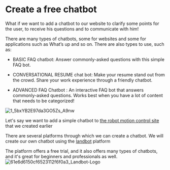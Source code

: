 # Create a free chatbot

What if we want to add a chatbot to our website to clarify some points for the user, to receive his questions and to communicate with him!

There are many types of chatbots, some for websites and some for applications such as What’s up and so on.
There are also types to use, such as:
- BASIC FAQ chatbot:
Answer commonly-asked questions with this simple FAQ bot.

- CONVERSATIONAL RESUME chat bot:
Make your resume stand out from the crowd. Share your work experience through a friendly chatbot.

- ADVANCED FAQ Chatbot :
An interactive FAQ bot that answers commonly-asked questions. Works best when you have a lot of content that needs to be categorized!

![1_5bxYB2E97da3GO5Zs_A9nw](https://user-images.githubusercontent.com/60073836/184495204-237c95a5-6f2c-41dd-84d9-77a1f176c2ee.png)

Let's say we want to add a simple chatbot to [the robot motion control site](https://github.com/alaserimaha/Control-the-robot-using-the-buttons) that we created earlier

There are several platforms through which we can create a chatbot.
We will create our own chatbot using the [landbot](https://landbot.io/) platform

The platform offers a free trial, and it also offers many types of chatbots, and it's great for beginners and professionals as well.
![61e6d6150cf6523112f6f0a3_Landbot-Logo](https://user-images.githubusercontent.com/60073836/184495237-afed121e-990e-4932-b03f-cfea24bd129d.svg)
